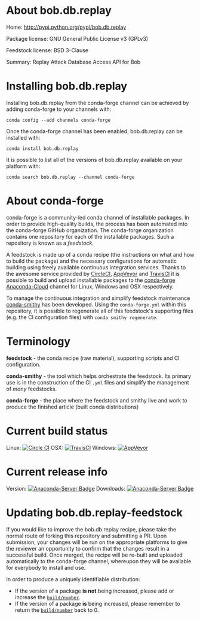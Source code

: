 About bob.db.replay
===================

Home: http://pypi.python.org/pypi/bob.db.replay

Package license: GNU General Public License v3 (GPLv3)

Feedstock license: BSD 3-Clause

Summary: Replay Attack Database Access API for Bob



Installing bob.db.replay
========================

Installing bob.db.replay from the conda-forge channel can be achieved by adding conda-forge to your channels with:

```
conda config --add channels conda-forge
```

Once the conda-forge channel has been enabled, bob.db.replay can be installed with:

```
conda install bob.db.replay
```

It is possible to list all of the versions of bob.db.replay available on your platform with:

```
conda search bob.db.replay --channel conda-forge
```


About conda-forge
=================

conda-forge is a community-led conda channel of installable packages.
In order to provide high-quality builds, the process has been automated into the
conda-forge GitHub organization. The conda-forge organization contains one repository 
for each of the installable packages. Such a repository is known as a *feedstock*.

A feedstock is made up of a conda recipe (the instructions on what and how to build
the package) and the necessary configurations for automatic building using freely
available continuous integration services. Thanks to the awesome service provided by
[CircleCI](https://circleci.com/), [AppVeyor](http://www.appveyor.com/)
and [TravisCI](https://travis-ci.org/) it is possible to build and upload installable
packages to the [conda-forge](https://anaconda.org/conda-forge)
[Anaconda-Cloud](http://docs.anaconda.org/) channel for Linux, Windows and OSX respectively.

To manage the continuous integration and simplify feedstock maintenance
[conda-smithy](http://github.com/conda-forge/conda-smithy) has been developed.
Using the ``conda-forge.yml`` within this repository, it is possible to regenerate all of
this feedstock's supporting files (e.g. the CI configuration files) with ``conda smithy regenerate``.


Terminology
===========

**feedstock** - the conda recipe (raw material), supporting scripts and CI configuration.

**conda-smithy** - the tool which helps orchestrate the feedstock.
                   Its primary use is in the construction of the CI ``.yml`` files
                   and simplify the management of *many* feedstocks.

**conda-forge** - the place where the feedstock and smithy live and work to
                  produce the finished article (built conda distributions)

Current build status
====================

Linux: [![Circle CI](https://circleci.com/gh/conda-forge/bob.db.replay-feedstock.svg?style=svg)](https://circleci.com/gh/conda-forge/bob.db.replay-feedstock)
OSX: [![TravisCI](https://travis-ci.org/conda-forge/bob.db.replay-feedstock.svg?branch=master)](https://travis-ci.org/conda-forge/bob.db.replay-feedstock) 
Windows: [![AppVeyor](https://ci.appveyor.com/api/projects/status/github/conda-forge/bob-db-replay-feedstock?svg=True)](https://ci.appveyor.com/project/conda-forge/bob-db-replay-feedstock/branch/master)

Current release info
====================
Version: [![Anaconda-Server Badge](https://anaconda.org/conda-forge/bob.db.replay/badges/version.svg)](https://anaconda.org/conda-forge/bob.db.replay)
Downloads: [![Anaconda-Server Badge](https://anaconda.org/conda-forge/bob.db.replay/badges/downloads.svg)](https://anaconda.org/conda-forge/bob.db.replay)


Updating bob.db.replay-feedstock
================================

If you would like to improve the bob.db.replay recipe, please take the normal
route of forking this repository and submitting a PR. Upon submission, your changes will
be run on the appropriate platforms to give the reviewer an opportunity to confirm that the
changes result in a successful build. Once merged, the recipe will be re-built and uploaded
automatically to the conda-forge channel, whereupon they will be available for everybody to
install and use.

In order to produce a uniquely identifiable distribution:
 * If the version of a package **is not** being increased, please add or increase
   the [``build/number``](http://conda.pydata.org/docs/building/meta-yaml.html#build-number-and-string). 
 * If the version of a package **is** being increased, please remember to return
   the [``build/number``](http://conda.pydata.org/docs/building/meta-yaml.html#build-number-and-string)
   back to 0.
